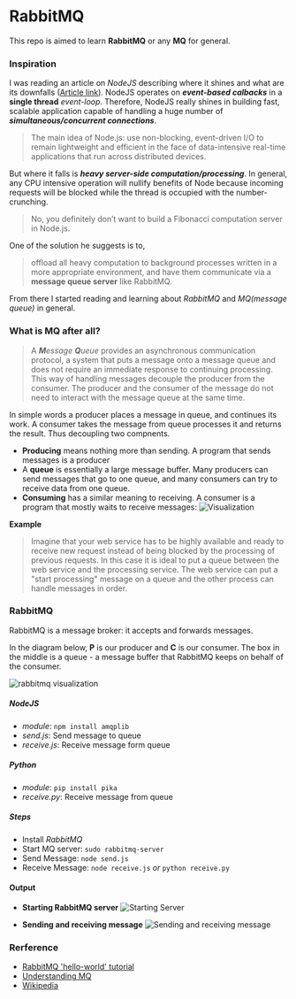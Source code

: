# RabbitMQ
This repo is aimed to learn __RabbitMQ__ or any __MQ__ for general.

### Inspiration
I was reading an article on _NodeJS_ describing where it shines and what are its downfalls ([Article link](https://medium.com/the-node-js-collection/why-the-hell-would-you-use-node-js-4b053b94ab8e)). NodeJS operates on **_event-based calbacks_** in a **single thread** _event-loop_. Therefore, NodeJS really shines in building fast, scalable application capable of handling a huge number of **_simultaneous/concurrent connections_**. 
> The main idea of Node.js: use non-blocking, event-driven I/O to remain lightweight and efficient in the face of data-intensive real-time applications that run across distributed devices.

But where it falls is **_heavy server-side computation/processing_**. In general, any CPU intensive operation will nullify benefits of Node because incoming requests will be blocked while the thread is occupied with the number-crunching.
> No, you definitely don’t want to build a Fibonacci computation server in Node.js. 

One of the solution he suggests is to,
> offload all heavy computation to background processes written in a more appropriate environment, and have them communicate via a **message queue server** like RabbitMQ.

From there I started reading and learning about _RabbitMQ_ and _MQ(message queue)_ in general.
### What is MQ after all?

 > A _**M**essage **Q**ueue_ provides an asynchronous communication protocol, a system that puts a message onto a message queue and does not require an immediate response to continuing processing. This way of handling messages decouple the producer from the consumer. The producer and the consumer of the message do not need to interact with the message queue at the same time. 

In simple words a producer places a message in queue, and continues its work. A consumer takes the message from queue processes it and returns the result. Thus decoupling two compnents.
* __Producing__ means nothing more than sending. A program that sends messages is a producer
* A __queue__ is essentially a large message buffer. Many producers can send messages that go to one queue, and many consumers can try to receive data from one queue. 
* __Consuming__ has a similar meaning to receiving. A consumer is a program that mostly waits to receive messages: 
![Visualization](https://www.cloudamqp.com/img/blog/message-queue-example.png)

__Example__
> Imagine that your web service has to be highly available and ready to receive new request instead of being blocked by the processing of previous requests. In this case it is ideal to put a queue between the web service and the processing service. The web service can put a "start processing" message on a queue and the other process can handle messages in order. 

### RabbitMQ
RabbitMQ is a message broker: it accepts and forwards messages.

In the diagram below, __P__ is our producer and __C__ is our consumer. The box in the middle is a queue - a message buffer that RabbitMQ keeps on behalf of the consumer.

![rabbitmq visualization](https://www.rabbitmq.com/img/tutorials/python-one.png)

##### NodeJS
* _module_: `npm install amqplib`
* _send.js_: Send message to queue
* _receive.js_: Receive message form queue
##### Python
* _module_: `pip install pika`
* _receive.py_: Receive message from queue
##### Steps
* Install _RabbitMQ_
* Start MQ server: `sudo rabbitmq-server`
* Send Message: `node send.js`
* Receive Message: `node receive.js` _or_ `python receive.py`
#### Output
* __Starting RabbitMQ server__
![Starting Server](https://i.imgur.com/jsGRIlb.png)

* __Sending and receiving message__
![Sending and receiving message](https://i.imgur.com/Fz2MpRo.png)
### Rerference
* [RabbitMQ 'hello-world' tutorial](https://www.rabbitmq.com/tutorials/tutorial-one-javascript.html)
* [Understanding MQ](https://www.cloudamqp.com/blog/2014-12-03-what-is-message-queuing.html)
* [Wikipedia](https://en.wikipedia.org/wiki/Message_queue)
